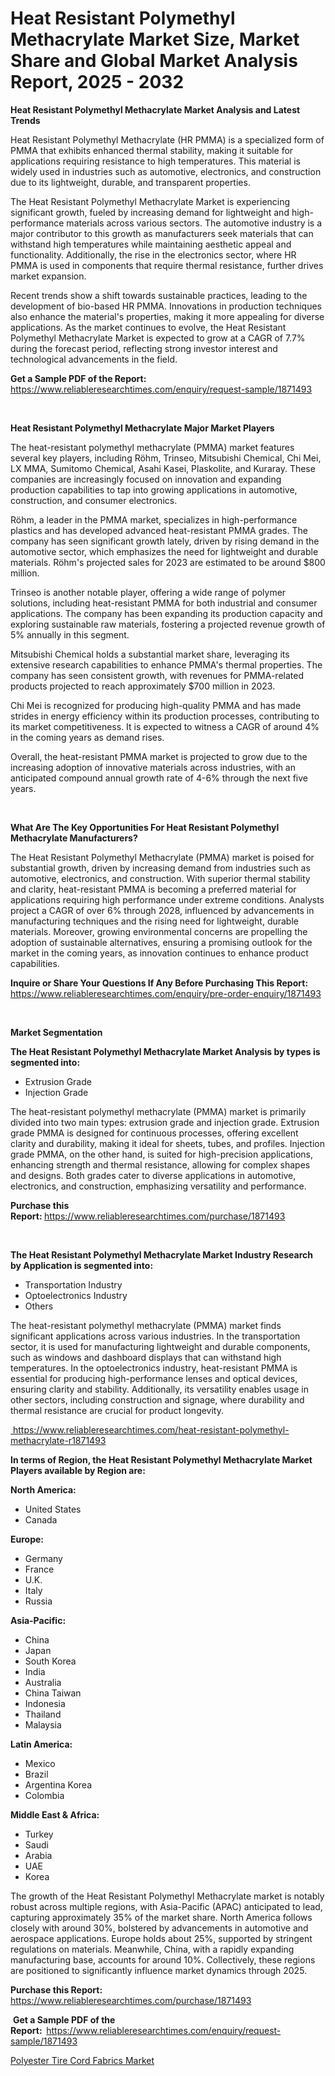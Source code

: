 <p><h1>Heat Resistant Polymethyl Methacrylate Market Size, Market Share and Global Market Analysis Report, 2025 - 2032</h1></p><p><strong>Heat Resistant Polymethyl Methacrylate Market Analysis and Latest Trends</strong></p>
<p><p>Heat Resistant Polymethyl Methacrylate (HR PMMA) is a specialized form of PMMA that exhibits enhanced thermal stability, making it suitable for applications requiring resistance to high temperatures. This material is widely used in industries such as automotive, electronics, and construction due to its lightweight, durable, and transparent properties.</p><p>The Heat Resistant Polymethyl Methacrylate Market is experiencing significant growth, fueled by increasing demand for lightweight and high-performance materials across various sectors. The automotive industry is a major contributor to this growth as manufacturers seek materials that can withstand high temperatures while maintaining aesthetic appeal and functionality. Additionally, the rise in the electronics sector, where HR PMMA is used in components that require thermal resistance, further drives market expansion.</p><p>Recent trends show a shift towards sustainable practices, leading to the development of bio-based HR PMMA. Innovations in production techniques also enhance the material's properties, making it more appealing for diverse applications. As the market continues to evolve, the Heat Resistant Polymethyl Methacrylate Market is expected to grow at a CAGR of 7.7% during the forecast period, reflecting strong investor interest and technological advancements in the field.</p></p>
<p><strong>Get a Sample PDF of the Report:&nbsp;</strong> <a href="https://www.reliableresearchtimes.com/enquiry/request-sample/1871493?utm_campaign=2891&utm_medium=2&utm_source=Github&utm_content=ia&utm_term=03042025&utm_id=heat-resistant-polymethyl-methacrylate">https://www.reliableresearchtimes.com/enquiry/request-sample/1871493</a></p>
<p>&nbsp;</p>
<p><strong>Heat Resistant Polymethyl Methacrylate Major Market Players</strong></p>
<p><p>The heat-resistant polymethyl methacrylate (PMMA) market features several key players, including Röhm, Trinseo, Mitsubishi Chemical, Chi Mei, LX MMA, Sumitomo Chemical, Asahi Kasei, Plaskolite, and Kuraray. These companies are increasingly focused on innovation and expanding production capabilities to tap into growing applications in automotive, construction, and consumer electronics.</p><p>Röhm, a leader in the PMMA market, specializes in high-performance plastics and has developed advanced heat-resistant PMMA grades. The company has seen significant growth lately, driven by rising demand in the automotive sector, which emphasizes the need for lightweight and durable materials. Röhm's projected sales for 2023 are estimated to be around $800 million.</p><p>Trinseo is another notable player, offering a wide range of polymer solutions, including heat-resistant PMMA for both industrial and consumer applications. The company has been expanding its production capacity and exploring sustainable raw materials, fostering a projected revenue growth of 5% annually in this segment.</p><p>Mitsubishi Chemical holds a substantial market share, leveraging its extensive research capabilities to enhance PMMA's thermal properties. The company has seen consistent growth, with revenues for PMMA-related products projected to reach approximately $700 million in 2023.</p><p>Chi Mei is recognized for producing high-quality PMMA and has made strides in energy efficiency within its production processes, contributing to its market competitiveness. It is expected to witness a CAGR of around 4% in the coming years as demand rises.</p><p>Overall, the heat-resistant PMMA market is projected to grow due to the increasing adoption of innovative materials across industries, with an anticipated compound annual growth rate of 4-6% through the next five years.</p></p>
<p>&nbsp;</p>
<p><strong>What Are The Key Opportunities For Heat Resistant Polymethyl Methacrylate Manufacturers?</strong></p>
<p><p>The Heat Resistant Polymethyl Methacrylate (PMMA) market is poised for substantial growth, driven by increasing demand from industries such as automotive, electronics, and construction. With superior thermal stability and clarity, heat-resistant PMMA is becoming a preferred material for applications requiring high performance under extreme conditions. Analysts project a CAGR of over 6% through 2028, influenced by advancements in manufacturing techniques and the rising need for lightweight, durable materials. Moreover, growing environmental concerns are propelling the adoption of sustainable alternatives, ensuring a promising outlook for the market in the coming years, as innovation continues to enhance product capabilities.</p></p>
<p><strong>Inquire or Share Your Questions If Any Before Purchasing This Report:</strong> <a href="https://www.reliableresearchtimes.com/enquiry/pre-order-enquiry/1871493?utm_campaign=2891&utm_medium=2&utm_source=Github&utm_content=ia&utm_term=03042025&utm_id=heat-resistant-polymethyl-methacrylate">https://www.reliableresearchtimes.com/enquiry/pre-order-enquiry/1871493</a></p>
<p>&nbsp;</p>
<p><strong>Market Segmentation</strong></p>
<p><strong>The Heat Resistant Polymethyl Methacrylate Market Analysis by types is segmented into:</strong></p>
<p><ul><li>Extrusion Grade</li><li>Injection Grade</li></ul></p>
<p><p>The heat-resistant polymethyl methacrylate (PMMA) market is primarily divided into two main types: extrusion grade and injection grade. Extrusion grade PMMA is designed for continuous processes, offering excellent clarity and durability, making it ideal for sheets, tubes, and profiles. Injection grade PMMA, on the other hand, is suited for high-precision applications, enhancing strength and thermal resistance, allowing for complex shapes and designs. Both grades cater to diverse applications in automotive, electronics, and construction, emphasizing versatility and performance.</p></p>
<p><strong>Purchase this Report:&nbsp;</strong><a href="https://www.reliableresearchtimes.com/purchase/1871493?utm_campaign=2891&utm_medium=2&utm_source=Github&utm_content=ia&utm_term=03042025&utm_id=heat-resistant-polymethyl-methacrylate">https://www.reliableresearchtimes.com/purchase/1871493</a></p>
<p>&nbsp;</p>
<p><strong>The Heat Resistant Polymethyl Methacrylate Market Industry Research by Application is segmented into:</strong></p>
<p><ul><li>Transportation Industry</li><li>Optoelectronics Industry</li><li>Others</li></ul></p>
<p><p>The heat-resistant polymethyl methacrylate (PMMA) market finds significant applications across various industries. In the transportation sector, it is used for manufacturing lightweight and durable components, such as windows and dashboard displays that can withstand high temperatures. In the optoelectronics industry, heat-resistant PMMA is essential for producing high-performance lenses and optical devices, ensuring clarity and stability. Additionally, its versatility enables usage in other sectors, including construction and signage, where durability and thermal resistance are crucial for product longevity.</p></p>
<p><a href="https://www.reliableresearchtimes.com/heat-resistant-polymethyl-methacrylate-r1871493?utm_campaign=2891&utm_medium=2&utm_source=Github&utm_content=ia&utm_term=03042025&utm_id=heat-resistant-polymethyl-methacrylate">&nbsp;https://www.reliableresearchtimes.com/heat-resistant-polymethyl-methacrylate-r1871493</a></p>
<p><strong>In terms of Region, the Heat Resistant Polymethyl Methacrylate Market Players available by Region are:</strong></p>
<p>
    <p> <strong> North America: </strong>
        <ul>
            <li>United States</li>
            <li>Canada</li>
        </ul>
        </p> 
    <p> <strong> Europe: </strong>
        <ul>
            <li>Germany</li>
            <li>France</li>
            <li>U.K.</li>
            <li>Italy</li>
            <li>Russia</li>
        </ul>
        </p> 
    <p> <strong> Asia-Pacific: </strong>
        <ul>
            <li>China</li>
            <li>Japan</li>
            <li>South Korea</li>
            <li>India</li>
            <li>Australia</li>
            <li>China Taiwan</li>
            <li>Indonesia</li>
            <li>Thailand</li>
            <li>Malaysia</li>
        </ul>
        </p> 
    <p> <strong> Latin America: </strong>
        <ul>
            <li>Mexico</li>
            <li>Brazil</li>
            <li>Argentina Korea</li>
            <li>Colombia</li>
        </ul>
        </p> 
    <p> <strong> Middle East & Africa: </strong>
        <ul>
            <li>Turkey</li>
            <li>Saudi</li>
            <li>Arabia</li>
            <li>UAE</li>
            <li>Korea</li>
        </ul>
    </p>
    </p>
<p><p>The growth of the Heat Resistant Polymethyl Methacrylate market is notably robust across multiple regions, with Asia-Pacific (APAC) anticipated to lead, capturing approximately 35% of the market share. North America follows closely with around 30%, bolstered by advancements in automotive and aerospace applications. Europe holds about 25%, supported by stringent regulations on materials. Meanwhile, China, with a rapidly expanding manufacturing base, accounts for around 10%. Collectively, these regions are positioned to significantly influence market dynamics through 2025.</p></p>
<p><strong>Purchase this Report: </strong><a href="https://www.reliableresearchtimes.com/purchase/1871493?utm_campaign=2891&utm_medium=2&utm_source=Github&utm_content=ia&utm_term=03042025&utm_id=heat-resistant-polymethyl-methacrylate">https://www.reliableresearchtimes.com/purchase/1871493</a></p>
<p>&nbsp;<strong>Get a Sample PDF of the Report:&nbsp;&nbsp;</strong><a href="https://www.reliableresearchtimes.com/enquiry/request-sample/1871493?utm_campaign=2891&utm_medium=2&utm_source=Github&utm_content=ia&utm_term=03042025&utm_id=heat-resistant-polymethyl-methacrylate">https://www.reliableresearchtimes.com/enquiry/request-sample/1871493</a></p>
<p><strong></strong></p>
<p><p><a href="https://github.com/chikenmhamdi/Market-Research-Report-List-1/blob/main/polyester-tire-cord-fabrics-market.md?utm_campaign=2891&utm_medium=2&utm_source=Github&utm_content=ia&utm_term=03042025&utm_id=heat-resistant-polymethyl-methacrylate">Polyester Tire Cord Fabrics Market</a></p></p>